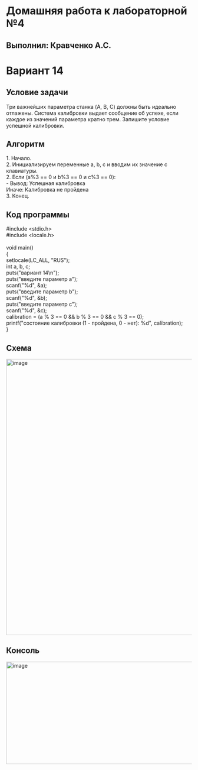 <h1>Домашняя работа к лабораторной №4</h1>

<h2>Выполнил: Кравченко А.С.</h2>

<h1>Вариант 14</h1>

<h2>Условие задачи</h2>
Три важнейших параметра станка (A, B, C) должны быть идеально отлажены. Система калибровки выдает сообщение об успехе, если каждое из значений параметра кратно трем. Запишите условие успешной калибровки.

<h2>Алгоритм</h2>
1. Начало.<br>
2. Инициализируем переменные a, b, c и вводим их значение с клавиатуры.<br>
2. Если (a%3 == 0 и b%3 == 0 и c%3 == 0):<br>
  - Вывод: Успешная калибровка<br>
   Иначе: Калибровка не пройдена<br>
3. Конец.<br>

<h2>Код программы</h2>

#include <stdio.h><br>
#include <locale.h><br>
<br>
void main()<br>
{<br>
	setlocale(LC_ALL, "RUS");<br>
	int a, b, c;<br>
	puts("вариант 14\n");<br>
	puts("введите параметр а");<br>
	scanf("%d", &a);<br>
	puts("введите параметр b");<br>
	scanf("%d", &b);<br>
	puts("введите параметр c");<br>
	scanf("%d", &c);<br>
	calibration = (a % 3 == 0 && b % 3 == 0 && c % 3 == 0);<br>
    printf("состояние калибровки (1 - пройдена, 0 - нет): %d", calibration);<br>
}

<h2>Схема</h2>
<img width="789" height="747" alt="image" src="https://github.com/user-attachments/assets/7b5dc5c8-b434-472e-8c56-5215a1379d58" />

<h2>Консоль</h2>
<img width="663" height="277" alt="image" src="https://github.com/user-attachments/assets/1dcc64d2-dcda-43db-aa49-59462b5e4a20" />

